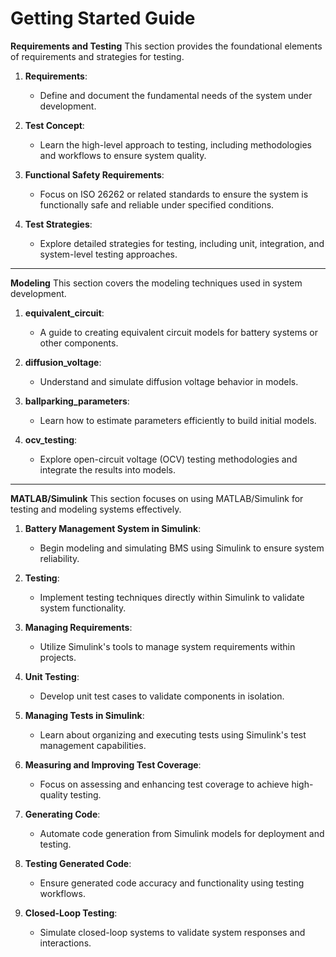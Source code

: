 # Getting Started Guide

**Requirements and Testing**
This section provides the foundational elements of requirements and strategies for testing.

1. **Requirements**:  
   - Define and document the fundamental needs of the system under development.  
   
2. **Test Concept**:  
   - Learn the high-level approach to testing, including methodologies and workflows to ensure system quality.  

3. **Functional Safety Requirements**:  
   - Focus on ISO 26262 or related standards to ensure the system is functionally safe and reliable under specified conditions.  

4. **Test Strategies**:  
   - Explore detailed strategies for testing, including unit, integration, and system-level testing approaches.

---

**Modeling**
This section covers the modeling techniques used in system development.

1. **equivalent_circuit**:  
   - A guide to creating equivalent circuit models for battery systems or other components.  

2. **diffusion_voltage**:  
   - Understand and simulate diffusion voltage behavior in models.  

3. **ballparking_parameters**:  
   - Learn how to estimate parameters efficiently to build initial models.  

4. **ocv_testing**:  
   - Explore open-circuit voltage (OCV) testing methodologies and integrate the results into models.

---

**MATLAB/Simulink**
This section focuses on using MATLAB/Simulink for testing and modeling systems effectively.

1. **Battery Management System in Simulink**:  
   - Begin modeling and simulating BMS using Simulink to ensure system reliability.

2. **Testing**:  
   - Implement testing techniques directly within Simulink to validate system functionality.  

3. **Managing Requirements**:  
   - Utilize Simulink's tools to manage system requirements within projects.  

4. **Unit Testing**:  
   - Develop unit test cases to validate components in isolation.  

5. **Managing Tests in Simulink**:  
   - Learn about organizing and executing tests using Simulink's test management capabilities.  

6. **Measuring and Improving Test Coverage**:  
   - Focus on assessing and enhancing test coverage to achieve high-quality testing.  

7. **Generating Code**:  
   - Automate code generation from Simulink models for deployment and testing.  

8. **Testing Generated Code**:  
   - Ensure generated code accuracy and functionality using testing workflows.  

9. **Closed-Loop Testing**:  
   - Simulate closed-loop systems to validate system responses and interactions.


